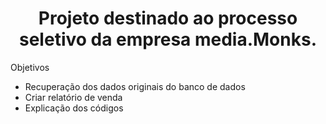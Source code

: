 <h1 align="center"> Projeto destinado ao processo seletivo da empresa media.Monks. </h1>

<p> Objetivos </p>
<ul>
<li> Recuperação dos dados originais do banco de dados </li>
<li> Criar relatório de venda </li>
<li>Explicação dos códigos</li>
</ul>
